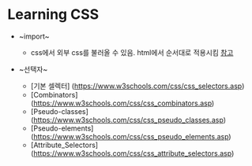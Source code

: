 Learning CSS
=============

* ~import~
    * css에서 외부 css를 불러올 수 있음. html에서 순서대로 적용시킴 [참고](https://aboooks.tistory.com/150)

* ~선택자~
    *  [기본 셀렉터] (https://www.w3schools.com/css/css_selectors.asp)
    * [Combinators] (https://www.w3schools.com/css/css_combinators.asp)
    * [Pseudo-classes] (https://www.w3schools.com/css/css_pseudo_classes.asp)
    * [Pseudo-elements] (https://www.w3schools.com/css/css_pseudo_elements.asp)
    * [Attribute_Selectors] (https://www.w3schools.com/css/css_attribute_selectors.asp)
